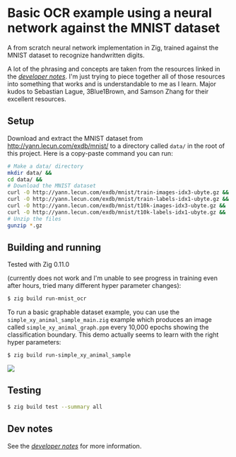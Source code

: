 # Basic OCR example using a neural network against the MNIST dataset

A from scratch neural network implementation in Zig, trained against the MNIST dataset
to recognize handwritten digits.

A lot of the phrasing and concepts are taken from the resources linked in the
[*developer notes*](./dev-notes.md). I'm just trying to piece together all of those
resources into something that works and is understandable to me as I learn. Major kudos
to Sebastian Lague, 3Blue1Brown, and Samson Zhang for their excellent resources.

## Setup

Download and extract the MNIST dataset from http://yann.lecun.com/exdb/mnist/ to a
directory called `data/` in the root of this project. Here is a copy-paste command
you can run:

```sh
# Make a data/ directory
mkdir data/ &&
cd data/ &&
# Download the MNIST dataset
curl -O http://yann.lecun.com/exdb/mnist/train-images-idx3-ubyte.gz &&
curl -O http://yann.lecun.com/exdb/mnist/train-labels-idx1-ubyte.gz &&
curl -O http://yann.lecun.com/exdb/mnist/t10k-images-idx3-ubyte.gz &&
curl -O http://yann.lecun.com/exdb/mnist/t10k-labels-idx1-ubyte.gz &&
# Unzip the files
gunzip *.gz
```


## Building and running

Tested with Zig 0.11.0

(currently does not work and I'm unable to see progress in training even after hours,
tried many different hyper parameter changes):
```sh
$ zig build run-mnist_ocr
```

To run a basic graphable dataset example, you can use the
`simple_xy_animal_sample_main.zig` example which produces an image called
`simple_xy_animal_graph.ppm` every 10,000 epochs showing the classification boundary.
This demo actually seems to learn with the right hyper parameters:

```sh
$ zig build run-simple_xy_animal_sample
```

![](https://github.com/MadLittleMods/zig-ocr-neural-network/assets/558581/e92d532c-9923-4526-b884-5a31a39d8175)


## Testing

```sh
$ zig build test --summary all
```

## Dev notes

See the [*developer notes*](./dev-notes.md) for more information.
